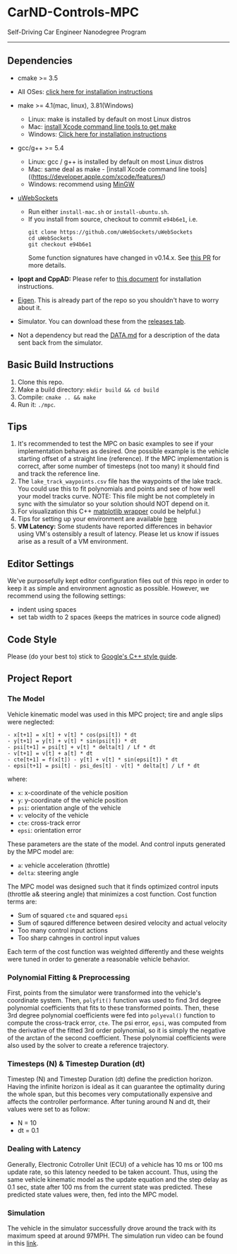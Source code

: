 # CarND-Controls-MPC
Self-Driving Car Engineer Nanodegree Program

---

## Dependencies

* cmake >= 3.5
 * All OSes: [click here for installation instructions](https://cmake.org/install/)
* make >= 4.1(mac, linux), 3.81(Windows)
  * Linux: make is installed by default on most Linux distros
  * Mac: [install Xcode command line tools to get make](https://developer.apple.com/xcode/features/)
  * Windows: [Click here for installation instructions](http://gnuwin32.sourceforge.net/packages/make.htm)
* gcc/g++ >= 5.4
  * Linux: gcc / g++ is installed by default on most Linux distros
  * Mac: same deal as make - [install Xcode command line tools]((https://developer.apple.com/xcode/features/)
  * Windows: recommend using [MinGW](http://www.mingw.org/)
* [uWebSockets](https://github.com/uWebSockets/uWebSockets)
  * Run either `install-mac.sh` or `install-ubuntu.sh`.
  * If you install from source, checkout to commit `e94b6e1`, i.e.
    ```
    git clone https://github.com/uWebSockets/uWebSockets
    cd uWebSockets
    git checkout e94b6e1
    ```
    Some function signatures have changed in v0.14.x. See [this PR](https://github.com/udacity/CarND-MPC-Project/pull/3) for more details.

* **Ipopt and CppAD:** Please refer to [this document](https://github.com/udacity/CarND-MPC-Project/blob/master/install_Ipopt_CppAD.md) for installation instructions.
* [Eigen](http://eigen.tuxfamily.org/index.php?title=Main_Page). This is already part of the repo so you shouldn't have to worry about it.
* Simulator. You can download these from the [releases tab](https://github.com/udacity/self-driving-car-sim/releases).
* Not a dependency but read the [DATA.md](./DATA.md) for a description of the data sent back from the simulator.


## Basic Build Instructions

1. Clone this repo.
2. Make a build directory: `mkdir build && cd build`
3. Compile: `cmake .. && make`
4. Run it: `./mpc`.

## Tips

1. It's recommended to test the MPC on basic examples to see if your implementation behaves as desired. One possible example
is the vehicle starting offset of a straight line (reference). If the MPC implementation is correct, after some number of timesteps
(not too many) it should find and track the reference line.
2. The `lake_track_waypoints.csv` file has the waypoints of the lake track. You could use this to fit polynomials and points and see of how well your model tracks curve. NOTE: This file might be not completely in sync with the simulator so your solution should NOT depend on it.
3. For visualization this C++ [matplotlib wrapper](https://github.com/lava/matplotlib-cpp) could be helpful.)
4.  Tips for setting up your environment are available [here](https://classroom.udacity.com/nanodegrees/nd013/parts/40f38239-66b6-46ec-ae68-03afd8a601c8/modules/0949fca6-b379-42af-a919-ee50aa304e6a/lessons/f758c44c-5e40-4e01-93b5-1a82aa4e044f/concepts/23d376c7-0195-4276-bdf0-e02f1f3c665d)
5. **VM Latency:** Some students have reported differences in behavior using VM's ostensibly a result of latency.  Please let us know if issues arise as a result of a VM environment.

## Editor Settings

We've purposefully kept editor configuration files out of this repo in order to
keep it as simple and environment agnostic as possible. However, we recommend
using the following settings:

* indent using spaces
* set tab width to 2 spaces (keeps the matrices in source code aligned)

## Code Style

Please (do your best to) stick to [Google's C++ style guide](https://google.github.io/styleguide/cppguide.html).

## Project Report

### The Model

Vehicle kinematic model was used in this MPC project; tire and angle slips were neglected:
```
- x[t+1] = x[t] + v[t] * cos(psi[t]) * dt
- y[t+1] = y[t] + v[t] * sin(psi[t]) * dt
- psi[t+1] = psi[t] + v[t] * delta[t] / Lf * dt
- v[t+1] = v[t] + a[t] * dt
- cte[t+1] = f(x[t]) - y[t] + v[t] * sin(epsi[t]) * dt
- epsi[t+1] = psi[t] - psi_des[t] - v[t] * delta[t] / Lf * dt
```

where:
- `x`: x-coordinate of the vehicle position
- `y`: y-coordinate of the vehicle position
- `psi`: orientation angle of the vehicle
- `v`: velocity of the vehicle
- `cte`: cross-track error
- `epsi`: orientation error

These parameters are the state of the model. And control inputs generated by the MPC model are:
- `a`: vehicle acceleration (throttle)
- `delta`: steering angle

The MPC model was designed such that it finds optimized control inputs (throttle a& steering angle) that minimizes a cost function. Cost function terms are:
- Sum of squared `cte` and squared `epsi`
- Sum of sqaured difference between desired velocity and actual velocity
- Too many control input actions
- Too sharp cahnges in control input values

Each term of the cost function was weighted differently and these weights were tuned in order to generate a reasonable vehicle behavior.

### Polynomial Fitting & Preprocessing
First, points from the simulator were transformed into the vehicle's coordinate system. Then, `polyfit()` function was used to find 3rd degree polynomial coefficients that fits to these transformed points. Then, these 3rd degree polynomial coefficients were fed into `polyeval()` function to compute the cross-track error, `cte`. The psi error, `epsi`, was computed from the derivative of the fitted 3rd order polynomial, so it is simply the negative of the arctan of the second coefficient. These polynomial coefficients were also used by the solver to create a reference trajectory.

### Timesteps (N) & Timestep Duration (dt)
Timestep (N) and Timestep Duration (dt) define the prediction horizon. Having the infinite horizon is ideal as it can guarantee the optimality during the whole span, but this becomes very computationally expensive and affects the controller performance. After tuning around N and dt, their values were set to as follow:
- N = 10
- dt = 0.1

### Dealing with Latency
Generally, Electronic Cotroller Unit (ECU) of a vehicle has 10 ms or 100 ms update rate, so this latency needed to be taken account. Thus, using the same vehicle kinematic model as the update equation and the step delay as 0.1 sec, state after 100 ms from the current state was predicted. These predicted state values were, then, fed into the MPC model.

### Simulation
The vehicle in the simulator successfully drove around the track with its maximum speed at around 97MPH. The simulation run video can be found in this [link](https://drive.google.com/file/d/1lF83TXTy4CPkRwh4MWQcwFsDU-jyglWf/view?usp=sharing).